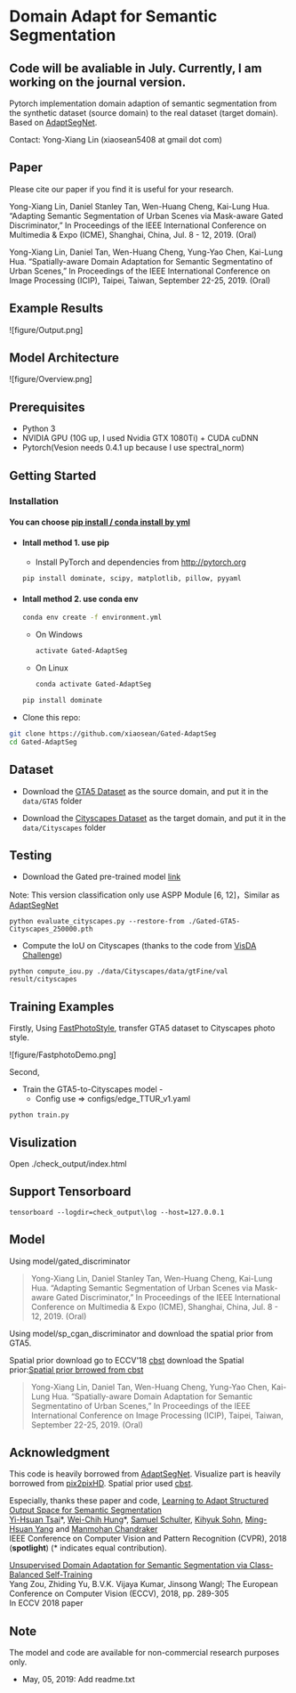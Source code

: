 # Domain Adapt for Semantic Segmentation

## Code will be avaliable in July. Currently, I am working on the journal version.

Pytorch implementation domain adaption of semantic segmentation from the synthetic dataset (source domain) to the real dataset (target domain). Based on [AdaptSegNet].

Contact: Yong-Xiang Lin (xiaosean5408 at gmail dot com)

## Paper

Please cite our paper if you find it is useful for your research.

Yong-Xiang Lin, Daniel Stanley Tan, Wen-Huang Cheng, Kai-Lung Hua. “Adapting Semantic Segmentation of Urban Scenes via Mask-aware Gated Discriminator,” In Proceedings of the IEEE International Conference on Multimedia & Expo (ICME), Shanghai, China, Jul. 8 - 12, 2019. (Oral)

Yong-Xiang Lin, Daniel Tan, Wen-Huang Cheng, Yung-Yao Chen, Kai-Lung Hua. “Spatially-aware Domain Adaptation for Semantic Segmentatino of Urban Scenes,” In Proceedings of the IEEE International Conference on Image Processing (ICIP), Taipei, Taiwan, September 22-25, 2019. (Oral)

## Example Results

![figure/Output.png]

## Model Architecture

![figure/Overview.png]

## Prerequisites
- Python 3
- NVIDIA GPU (10G up, I used Nvidia GTX 1080Ti) + CUDA cuDNN
- Pytorch(Vesion needs 0.4.1 up because I use spectral_norm)

## Getting Started
### Installation

#### You can choose [pip install / conda install by yml]()
* #### Intall method 1. use pip 
    - Install PyTorch and dependencies from http://pytorch.org
    ```bash
    pip install dominate, scipy, matplotlib, pillow, pyyaml
    ```
* ####  Intall method 2. use conda env 
    ```bash
    conda env create -f environment.yml
    ```
    - On Windows
        ```bash
        activate Gated-AdaptSeg 
        ```
    - On Linux
        ```bash
        conda activate Gated-AdaptSeg 
        ```
    ```bash
    pip install dominate
    ```

- Clone this repo:
```bash
git clone https://github.com/xiaosean/Gated-AdaptSeg
cd Gated-AdaptSeg
```

## Dataset
* Download the [GTA5 Dataset](https://download.visinf.tu-darmstadt.de/data/from_games/) as the source domain, and put it in the `data/GTA5` folder

* Download the [Cityscapes Dataset](https://www.cityscapes-dataset.com/) as the target domain, and put it in the `data/Cityscapes` folder

## Testing
* Download the Gated pre-trained model [link](https://drive.google.com/file/d/1Sft6duJcgciJ2fR0oQMzf9eUt5Tinjz9/view)

Note: This version classification only use ASPP Module [6, 12]，Similar as [AdaptSegNet]

```
python evaluate_cityscapes.py --restore-from ./Gated-GTA5-Cityscapes_250000.pth
```

* Compute the IoU on Cityscapes (thanks to the code from [VisDA Challenge](http://ai.bu.edu/visda-2017/))
```
python compute_iou.py ./data/Cityscapes/data/gtFine/val result/cityscapes
```

## Training Examples

Firstly, Using [FastPhotoStyle], transfer GTA5 dataset to Cityscapes photo style.

![figure/FastphotoDemo.png]

Second, 
* Train the GTA5-to-Cityscapes model - 
    * Config use => configs/edge_TTUR_v1.yaml
```
python train.py
```

## Visulization
Open ./check_output/index.html

## Support Tensorboard
```
tensorboard --logdir=check_output\log --host=127.0.0.1
```

## Model 

Using model/gated_discriminator
> Yong-Xiang Lin, Daniel Stanley Tan, Wen-Huang Cheng, Kai-Lung Hua. “Adapting Semantic Segmentation of Urban Scenes via Mask-aware Gated Discriminator,” In Proceedings of the IEEE International Conference on Multimedia & Expo (ICME), Shanghai, China, Jul. 8 - 12, 2019. (Oral)

Using model/sp_cgan_discriminator and download the spatial prior from GTA5.

Spatial prior download go to ECCV'18 [cbst] download the Spatial prior:[Spatial prior brrowed from cbst]

> Yong-Xiang Lin, Daniel Tan, Wen-Huang Cheng, Yung-Yao Chen, Kai-Lung Hua. “Spatially-aware Domain Adaptation for Semantic Segmentatino of Urban Scenes,” In Proceedings of the IEEE International Conference on Image Processing (ICIP), Taipei, Taiwan, September 22-25, 2019. (Oral)


## Acknowledgment
This code is heavily borrowed from [AdaptSegNet].
Visualize part is heavily borrowed from [pix2pixHD].
Spatial prior used [cbst].

Especially, thanks these paper and code,
[Learning to Adapt Structured Output Space for Semantic Segmentation](https://arxiv.org/abs/1802.10349) <br/>
[Yi-Hsuan Tsai](https://sites.google.com/site/yihsuantsai/home)\*, [Wei-Chih Hung](https://hfslyc.github.io/)\*, [Samuel Schulter](https://samschulter.github.io/), [Kihyuk Sohn](https://sites.google.com/site/kihyuksml/), [Ming-Hsuan Yang](http://faculty.ucmerced.edu/mhyang/index.html) and [Manmohan Chandraker](http://cseweb.ucsd.edu/~mkchandraker/) <br/>
IEEE Conference on Computer Vision and Pattern Recognition (CVPR), 2018 (**spotlight**) (\* indicates equal contribution).

[Unsupervised Domain Adaptation for Semantic Segmentation via Class-Balanced Self-Training](http://openaccess.thecvf.com/content_ECCV_2018/html/Yang_Zou_Unsupervised_Domain_Adaptation_ECCV_2018_paper.html) <br/>
Yang Zou, Zhiding Yu, B.V.K. Vijaya Kumar, Jinsong Wangl; The European Conference on Computer Vision (ECCV), 2018, pp. 289-305 <br/>
In ECCV 2018 paper <br/>


## Note
The model and code are available for non-commercial research purposes only.
* May, 05, 2019: Add readme.txt

[AdaptSegNet]:https://github.com/wasidennis/AdaptSegNet
[FastPhotoStyle]:https://github.com/NVIDIA/FastPhotoStyle
[pix2pixHD]:https://github.com/NVIDIA/pix2pixHD
[cbst]:https://github.com/yzou2/cbst
[Spatial prior brrowed from cbst]:https://www.dropbox.com/s/o6xac8r3z30huxs/prior_array.mat?dl=0
